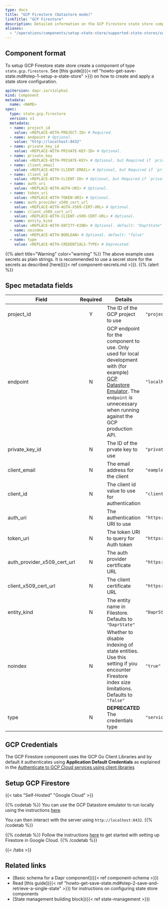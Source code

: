```yaml
---
type: docs
title: "GCP Firestore (Datastore mode)"
linkTitle: "GCP Firestore"
description: Detailed information on the GCP Firestore state store component
aliases:
  - "/operations/components/setup-state-store/supported-state-stores/setup-firestore/"
---
```


## Component format

To setup GCP Firestore state store create a component of type `state.gcp.firestore`. See [this guide]({{< ref "howto-get-save-state.md#step-1-setup-a-state-store" >}}) on how to create and apply a state store configuration.


```yaml
apiVersion: dapr.io/v1alpha1
kind: Component
metadata:
  name: <NAME>
spec:
  type: state.gcp.firestore
  version: v1
  metadata:
  - name: project_id
    value: <REPLACE-WITH-PROJECT-ID> # Required.
  - name: endpoint # Optional. 
    value: "http://localhost:8432"
  - name: private_key_id
    value: <REPLACE-WITH-PRIVATE-KEY-ID> # Optional.
  - name: private_key
    value: <REPLACE-WITH-PRIVATE-KEY> # Optional, but Required if `private_key_id` is specified.
  - name: client_email
    value: <REPLACE-WITH-CLIENT-EMAIL> # Optional, but Required if `private_key_id` is specified.
  - name: client_id
    value: <REPLACE-WITH-CLIENT-ID> # Optional, but Required if `private_key_id` is specified.
  - name: auth_uri
    value: <REPLACE-WITH-AUTH-URI> # Optional.
  - name: token_uri
    value: <REPLACE-WITH-TOKEN-URI> # Optional.
  - name: auth_provider_x509_cert_url
    value: <REPLACE-WITH-AUTH-X509-CERT-URL> # Optional.
  - name: client_x509_cert_url
    value: <REPLACE-WITH-CLIENT-x509-CERT-URL> # Optional.
  - name: entity_kind
    value: <REPLACE-WITH-ENTITY-KIND> # Optional. default: "DaprState"
  - name: noindex
    value: <REPLACE-WITH-BOOLEAN> # Optional. default: "false"
  - name: type 
    value: <REPLACE-WITH-CREDENTIALS-TYPE> # Deprecated.
```

{{% alert title="Warning" color="warning" %}}
The above example uses secrets as plain strings. It is recommended to use a secret store for the secrets as described [here]({{< ref component-secrets.md >}}).
{{% /alert %}}

## Spec metadata fields

| Field              | Required | Details | Example |
|--------------------|:--------:|---------|---------|
| project_id         | Y        | The ID of the GCP project to use | `"project-id"`
| endpoint       | N  | GCP endpoint for the component to use. Only used for local development with (for example) [GCP Datastore Emulator](https://cloud.google.com/datastore/docs/tools/datastore-emulator). The `endpoint` is unnecessary when running against the GCP production API. | `"localhost:8432"`
| private_key_id     | N        | The ID of the prvate key to use  | `"private-key-id"`
| client_email       | N        | The email address for the client | `"eample@example.com"`
| client_id          | N        | The client id value to use for authentication | `"client-id"`
| auth_uri           | N        | The authentication URI to use | `"https://accounts.google.com/o/oauth2/auth"`
| token_uri          | N        | The token URI to query for Auth token | `"https://oauth2.googleapis.com/token"`
| auth_provider_x509_cert_url | N | The auth provider certificate URL | `"https://www.googleapis.com/oauth2/v1/certs"`
| client_x509_cert_url | N      | The client certificate URL | `"https://www.googleapis.com/robot/v1/metadata/x509/x"`
| entity_kind          | N      | The entity name in Filestore. Defaults to `"DaprState"` | `"DaprState"`
| noindex              | N      | Whether to disable indexing of state entities. Use this setting if you encounter Firestore index size limitations. Defaults to `"false"` | `"true"`
| type                 | N       | **DEPRECATED** The credentials type | `"serviceaccount"`


## GCP Credentials
The GCP Firestore component uses the GCP Go Client Libraries and by default it authenticates using **Application Default Credentials** as explained in the [Authenticate to GCP Cloud services using client libraries](https://cloud.google.com/docs/authentication/client-libraries) 

## Setup GCP Firestore

{{< tabs "Self-Hosted" "Google Cloud" >}}

{{% codetab %}}
You can use the GCP Datastore emulator to run locally using the instructions [here](https://cloud.google.com/datastore/docs/tools/datastore-emulator).

You can then interact with the server using `http://localhost:8432`.
{{% /codetab %}}

{{% codetab %}}
Follow the instructions [here](https://cloud.google.com/datastore/docs/quickstart) to get started with setting up Firestore in Google Cloud.
{{% /codetab %}}

{{< /tabs >}}


## Related links
- [Basic schema for a Dapr component]({{< ref component-schema >}})
- Read [this guide]({{< ref "howto-get-save-state.md#step-2-save-and-retrieve-a-single-state" >}}) for instructions on configuring state store components
- [State management building block]({{< ref state-management >}})
